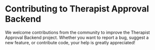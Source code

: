 # Contributing to Therapist Approval Backend

We welcome contributions from the community to improve the Therapist Approval Backend project. Whether you want to report a bug, suggest a new feature, or contribute code, your help is greatly appreciated!



